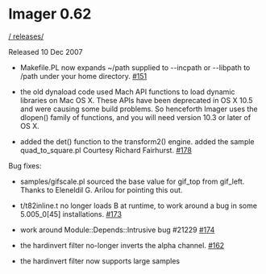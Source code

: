 # Imager 0.62

[ / ](..) [releases/](./)

Released 10 Dec 2007

- Makefile.PL now expands ~/path supplied to --incpath or --libpath to /path under your home directory. [#151](https://github.com/tonycoz/imager/issues/151)

- the old dynaload code used Mach API functions to load dynamic libraries on Mac OS X. These APIs have been deprecated in OS X 10.5 and were causing some build problems. So henceforth Imager uses the dlopen() family of functions, and you will need version 10.3 or later of OS X.

- added the det() function to the transform2() engine. added the sample quad_to_square.pl Courtesy Richard Fairhurst. [#178](https://github.com/tonycoz/imager/issues/178)

Bug fixes:

- samples/gifscale.pl sourced the base value for gif_top from gif_left. Thanks to Eleneldil G. Arilou for pointing this out.

- t/t82inline.t no longer loads B at runtime, to work around a bug in some 5.005_0[45] installations. [#173](https://github.com/tonycoz/imager/issues/173)

- work around Module::Depends::Intrusive bug #21229 [#174](https://github.com/tonycoz/imager/issues/174)

- the hardinvert filter no-longer inverts the alpha channel. [#162](https://github.com/tonycoz/imager/issues/162)

- the hardinvert filter now supports large samples